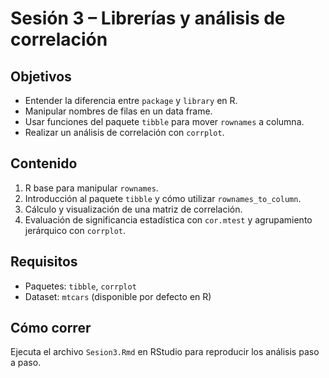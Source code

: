 # Sesión 3 – Librerías y análisis de correlación

## Objetivos

- Entender la diferencia entre `package` y `library` en R.
- Manipular nombres de filas en un data frame.
- Usar funciones del paquete `tibble` para mover `rownames` a columna.
- Realizar un análisis de correlación con `corrplot`.

## Contenido

1. R base para manipular `rownames`.
2. Introducción al paquete `tibble` y cómo utilizar `rownames_to_column`.
3. Cálculo y visualización de una matriz de correlación.
4. Evaluación de significancia estadística con `cor.mtest` y agrupamiento jerárquico con `corrplot`.

## Requisitos

- Paquetes: `tibble`, `corrplot`
- Dataset: `mtcars` (disponible por defecto en R)

## Cómo correr

Ejecuta el archivo `Sesion3.Rmd` en RStudio para reproducir los análisis paso a paso.
